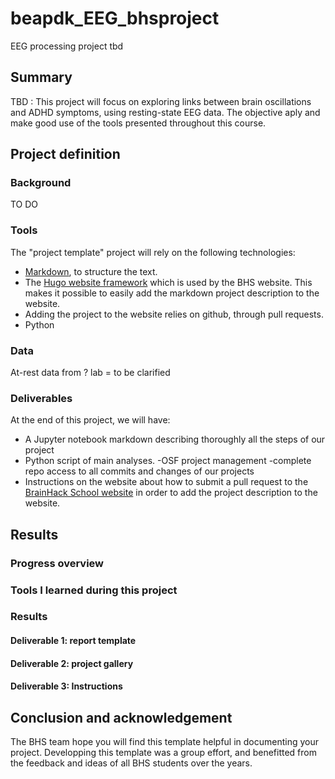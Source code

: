# beapdk_EEG_bhsproject
EEG processing project tbd

## Summary

TBD : This project will focus on exploring links between brain oscillations and ADHD symptoms, using resting-state EEG data. The objective aply and make good use of the tools presented throughout this course.

## Project definition 

### Background

TO DO

### Tools 

The "project template" project will rely on the following technologies: 
 * [Markdown](https://guides.github.com/features/mastering-markdown/), to structure the text.
 * The [Hugo website framework](https://gohugo.io) which is used by the BHS website. This makes it possible to easily add the markdown project description to the website. 
 * Adding the project to the website relies on github, through pull requests. 
 * Python

### Data 

At-rest data from ? lab = to be clarified

### Deliverables

At the end of this project, we will have:
 - A Jupyter notebook markdown describing thoroughly all the steps of our project 
 - Python script of main analyses.
 -OSF project management 
 -complete repo access to all commits and changes of our projects
 - Instructions on the website about how to submit a pull request to the [BrainHack School website](https://github.com/BrainhackMTL/school) in order to add the project description to the website. 

## Results 

### Progress overview

### Tools I learned during this project
 
### Results 

#### Deliverable 1: report template

#### Deliverable 2: project gallery
 
#### Deliverable 3: Instructions 
 
## Conclusion and acknowledgement

The BHS team hope you will find this template helpful in documenting your project. Developping this template was a group effort, and benefitted from the feedback and ideas of all BHS students over the years.
